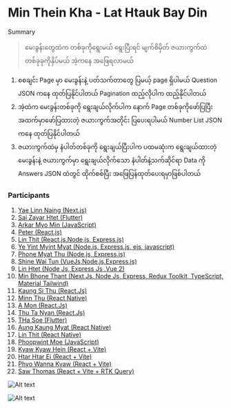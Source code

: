 # Min Thein Kha - Lat Htauk Bay Din

Summary
> မေးခွန်းတွေထဲက တစ်ခုကိုရွေးမယ်
ရွေးပြီးရင် မျက်စိမှိတ် ဇယားကွက်ထဲတစ်ခုခုကိုနှိပ်မယ်
အဲ့ကနေ အဖြေရလာမယ်

1. စစချင်း Page မှာ မေးခွန်းနဲ့ ပတ်သက်တာတွေ ပြမယ့် page ရှိပါမယ် Question JSON ကနေ ထုတ်ပြနိုင်ပါတယ် Pagination ထည့်လိုပါက ထည့်နိုင်ပါတယ်
2. အဲ့ထဲက မေးခွန်းတစ်ခုကို ရွေးချယ်လိုက်ပါက နောက် Page တစ်ခုကိုဖော်ပြပြီး အထက်မှာဖော်ပြထားတဲ့ ဇယားကွက်အတိုင်း ပြပေးရပါမယ် Number List JSON ကနေ ထုတ်ပြနိုင်ပါတယ် 
3. ဇယားကွက်ထဲမှ နံပါတ်တစ်ခုကို ရွေးချယ်ပြီးပါက ပထမဆုံးက ရွေးချယ်ထားတဲ့ မေးခွန်းနဲ့ ဇယားကွက်မှာ ရွေးချယ်လိုက်သော နံပါတ်နဲ့သက်ဆိုင်ရာ Data ကို Answers JSON ထဲတွင် ထိုက်စစ်ပြီး အဖြေပြန်ထုတ်ပေးရမှာဖြစ်ပါတယ်

### Participants
1. [Yae Linn Naing (Next.js)](https://github.com/San-Linn-Phyo/mintheinkha)
2. [Sai Zayar Htet (Flutter)](https://github.com/SaiZayarHtet7/lat_htauk_bay_din)
3. [Arkar Myo Min (JavaScript)](https://github.com/akmm-dev)
4. [Peter (React.js)](https://github.com/peterlianpi/mintheinkha-lathtaukbaydin)
5. [Lin Thit (React.js,Node.js, Express.js)](https://github.com/LinThit27/MinTheinKha-React-Node-Json.git)
6. [Ye Yint Myint Myat (Node.js, Express.js, ejs, javascript)](https://github.com/YeYint3424/MinTheinKha.git)
7. [Phone Myat Thu (Node.js, Express.js)](https://github.com/HponeMyatThu/HMTMinTheinKha)
8. [Shine Wai Tun (VueJs,Node.js,Express.js)](https://github.com/shinewwaihtun/BayDinApp.git)
9. [Lin Htet (Node Js, Express Js ,Vue 2)](https://github.com/LinnHtet29/lattaulkbaydin.git)
10. [Min Bhone Thant (Next Js, Node Js, Express, Redux Toolkit, TypeScript, Material Tailwind)](https://github.com/Antaraes/BayDinApp)
11. [Kaung Si Thu (React.Js)](https://github.com/kaungsithu202/bay-din)
12. [Minn Thu (React Native)](https://github.com/thukyaw11/baydin)
13. [A Mon (React.Js)](https://github.com/Amoz19/BayDinApp)
14. [Thu Ta Nyan (React.Js)](https://github.com/thutashein/MinTheinKha)
15. [THa Soe (Flutter)](https://github.com/THaSoe/baydin_project)
16. [Aung Kaung Myat (React Native)](https://github.com/aungkaungmyat9504/bay-din)
17. [Lin Thit (React Native)](https://github.com/LinThit27/MinThienKha_ReactNative)
18. [Phoopwint Moe (JavaScript)](https://github.com/Mozart-liv/MinTheinKha_LatHtaukBayDin)
19. [Kyaw Kyaw Hein (React + Vite)](https://github.com/KyawKyawHein/Baydin)
20. [Htar Htar Ei (React + Vite)](https://github.com/htarhtarei670/mintheinkhabaydin)
21. [Phyo Wanna Kyaw (React + Vite)](https://github.com/Phyowunnakyaw/MinTheinKha_LatHtaukBayDin)
22. [Saw Thomas (React + Vite + RTK Query)](https://github.com/ThomasNine/lat-htauk-bay-din-react-rtk-)

![Alt text](https://raw.githubusercontent.com/sannlynnhtun-coding/MinTheinKha-LatHtaukBayDin/main/MinTheinKha%20LatHtaukBayDin%20Flow.jpg)

![Alt text](https://raw.githubusercontent.com/sannlynnhtun-coding/MinTheinKha-LatHtaukBayDin/main/MinTheinKha%20LatHtaukBayDin%20Mind%20Map.PNG)
